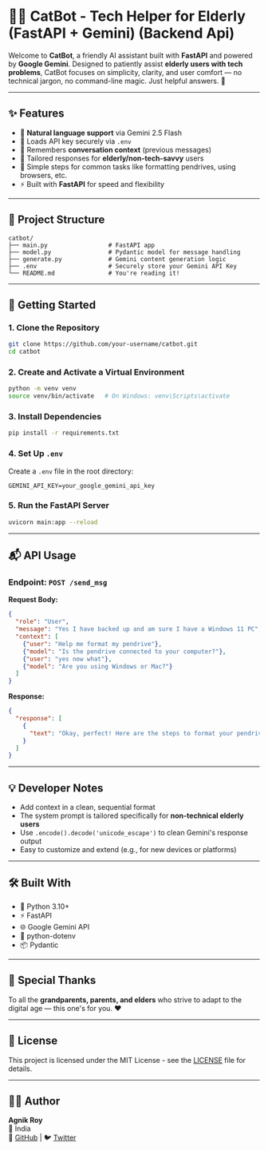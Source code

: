 
# 🧓💬 CatBot - Tech Helper for Elderly (FastAPI + Gemini) (Backend Api)

Welcome to **CatBot**, a friendly AI assistant built with **FastAPI** and powered by **Google Gemini**. Designed to patiently assist **elderly users with tech problems**, CatBot focuses on simplicity, clarity, and user comfort — no technical jargon, no command-line magic. Just helpful answers. 🧡

---

## ✨ Features

- 🤖 **Natural language support** via Gemini 2.5 Flash
- 💾 Loads API key securely via `.env`
- 🧠 Remembers **conversation context** (previous messages)
- 🧓 Tailored responses for **elderly/non-tech-savvy** users
- 🔧 Simple steps for common tasks like formatting pendrives, using browsers, etc.
- ⚡ Built with **FastAPI** for speed and flexibility

---

## 📁 Project Structure

```
catbot/
├── main.py                 # FastAPI app
├── model.py                # Pydantic model for message handling
├── generate.py             # Gemini content generation logic
├── .env                    # Securely store your Gemini API Key
└── README.md               # You're reading it!
```

---

## 🚀 Getting Started

### 1. Clone the Repository

```bash
git clone https://github.com/your-username/catbot.git
cd catbot
```

### 2. Create and Activate a Virtual Environment

```bash
python -m venv venv
source venv/bin/activate   # On Windows: venv\Scripts\activate
```

### 3. Install Dependencies

```bash
pip install -r requirements.txt
```

### 4. Set Up `.env`

Create a `.env` file in the root directory:

```env
GEMINI_API_KEY=your_google_gemini_api_key
```

### 5. Run the FastAPI Server

```bash
uvicorn main:app --reload
```

---

## 📬 API Usage

### Endpoint: `POST /send_msg`

**Request Body:**

```json
{
  "role": "User",
  "message": "Yes I have backed up and am sure I have a Windows 11 PC",
  "context": [
    {"user": "Help me format my pendrive"},
    {"model": "Is the pendrive connected to your computer?"},
    {"user": "yes now what"},
    {"model": "Are you using Windows or Mac?"}
  ]
}
```

**Response:**

```json
{
  "response": [
    {
      "text": "Okay, perfect! Here are the steps to format your pendrive on Windows 11..."
    }
  ]
}
```

---

## 💡 Developer Notes

- Add context in a clean, sequential format
- The system prompt is tailored specifically for **non-technical elderly users**
- Use `.encode().decode('unicode_escape')` to clean Gemini's response output
- Easy to customize and extend (e.g., for new devices or platforms)

---

## 🛠 Built With

- 🐍 Python 3.10+
- ⚡ FastAPI
- 🌐 Google Gemini API
- 🔐 python-dotenv
- 📦 Pydantic

---

## 🙏 Special Thanks

To all the **grandparents, parents, and elders** who strive to adapt to the digital age — this one's for you. ❤️

---

## 📄 License

This project is licensed under the MIT License - see the [LICENSE](LICENSE) file for details.

---

## 👨‍💻 Author

**Agnik Roy**  
📍 India  
🔗 [GitHub](https://github.com/ar12agnik) | 🐦 [Twitter](https://twitter.com/agnikroy12)
